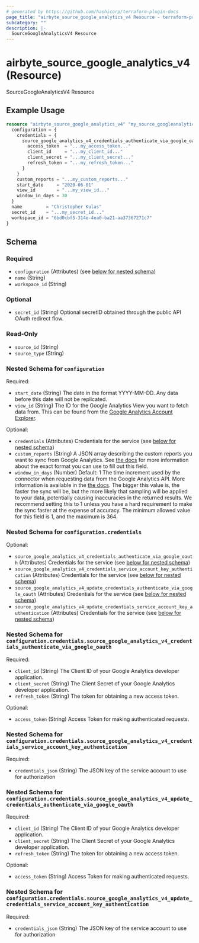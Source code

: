 ```yaml
---
# generated by https://github.com/hashicorp/terraform-plugin-docs
page_title: "airbyte_source_google_analytics_v4 Resource - terraform-provider-airbyte"
subcategory: ""
description: |-
  SourceGoogleAnalyticsV4 Resource
---
```


# airbyte_source_google_analytics_v4 (Resource)

SourceGoogleAnalyticsV4 Resource

## Example Usage

```terraform
resource "airbyte_source_google_analytics_v4" "my_source_googleanalyticsv4" {
  configuration = {
    credentials = {
      source_google_analytics_v4_credentials_authenticate_via_google_oauth = {
        access_token  = "...my_access_token..."
        client_id     = "...my_client_id..."
        client_secret = "...my_client_secret..."
        refresh_token = "...my_refresh_token..."
      }
    }
    custom_reports = "...my_custom_reports..."
    start_date     = "2020-06-01"
    view_id        = "...my_view_id..."
    window_in_days = 30
  }
  name         = "Christopher Kulas"
  secret_id    = "...my_secret_id..."
  workspace_id = "6bd0cbf5-314e-4ea0-ba21-aa37367271c7"
}
```

<!-- schema generated by tfplugindocs -->
## Schema

### Required

- `configuration` (Attributes) (see [below for nested schema](#nestedatt--configuration))
- `name` (String)
- `workspace_id` (String)

### Optional

- `secret_id` (String) Optional secretID obtained through the public API OAuth redirect flow.

### Read-Only

- `source_id` (String)
- `source_type` (String)

<a id="nestedatt--configuration"></a>
### Nested Schema for `configuration`

Required:

- `start_date` (String) The date in the format YYYY-MM-DD. Any data before this date will not be replicated.
- `view_id` (String) The ID for the Google Analytics View you want to fetch data from. This can be found from the <a href="https://ga-dev-tools.appspot.com/account-explorer/">Google Analytics Account Explorer</a>.

Optional:

- `credentials` (Attributes) Credentials for the service (see [below for nested schema](#nestedatt--configuration--credentials))
- `custom_reports` (String) A JSON array describing the custom reports you want to sync from Google Analytics. See <a href="https://docs.airbyte.com/integrations/sources/google-analytics-v4#data-processing-latency">the docs</a> for more information about the exact format you can use to fill out this field.
- `window_in_days` (Number) Default: 1
The time increment used by the connector when requesting data from the Google Analytics API. More information is available in the <a href="https://docs.airbyte.com/integrations/sources/google-analytics-v4/#sampling-in-reports">the docs</a>. The bigger this value is, the faster the sync will be, but the more likely that sampling will be applied to your data, potentially causing inaccuracies in the returned results. We recommend setting this to 1 unless you have a hard requirement to make the sync faster at the expense of accuracy. The minimum allowed value for this field is 1, and the maximum is 364.

<a id="nestedatt--configuration--credentials"></a>
### Nested Schema for `configuration.credentials`

Optional:

- `source_google_analytics_v4_credentials_authenticate_via_google_oauth` (Attributes) Credentials for the service (see [below for nested schema](#nestedatt--configuration--credentials--source_google_analytics_v4_credentials_authenticate_via_google_oauth))
- `source_google_analytics_v4_credentials_service_account_key_authentication` (Attributes) Credentials for the service (see [below for nested schema](#nestedatt--configuration--credentials--source_google_analytics_v4_credentials_service_account_key_authentication))
- `source_google_analytics_v4_update_credentials_authenticate_via_google_oauth` (Attributes) Credentials for the service (see [below for nested schema](#nestedatt--configuration--credentials--source_google_analytics_v4_update_credentials_authenticate_via_google_oauth))
- `source_google_analytics_v4_update_credentials_service_account_key_authentication` (Attributes) Credentials for the service (see [below for nested schema](#nestedatt--configuration--credentials--source_google_analytics_v4_update_credentials_service_account_key_authentication))

<a id="nestedatt--configuration--credentials--source_google_analytics_v4_credentials_authenticate_via_google_oauth"></a>
### Nested Schema for `configuration.credentials.source_google_analytics_v4_credentials_authenticate_via_google_oauth`

Required:

- `client_id` (String) The Client ID of your Google Analytics developer application.
- `client_secret` (String) The Client Secret of your Google Analytics developer application.
- `refresh_token` (String) The token for obtaining a new access token.

Optional:

- `access_token` (String) Access Token for making authenticated requests.


<a id="nestedatt--configuration--credentials--source_google_analytics_v4_credentials_service_account_key_authentication"></a>
### Nested Schema for `configuration.credentials.source_google_analytics_v4_credentials_service_account_key_authentication`

Required:

- `credentials_json` (String) The JSON key of the service account to use for authorization


<a id="nestedatt--configuration--credentials--source_google_analytics_v4_update_credentials_authenticate_via_google_oauth"></a>
### Nested Schema for `configuration.credentials.source_google_analytics_v4_update_credentials_authenticate_via_google_oauth`

Required:

- `client_id` (String) The Client ID of your Google Analytics developer application.
- `client_secret` (String) The Client Secret of your Google Analytics developer application.
- `refresh_token` (String) The token for obtaining a new access token.

Optional:

- `access_token` (String) Access Token for making authenticated requests.


<a id="nestedatt--configuration--credentials--source_google_analytics_v4_update_credentials_service_account_key_authentication"></a>
### Nested Schema for `configuration.credentials.source_google_analytics_v4_update_credentials_service_account_key_authentication`

Required:

- `credentials_json` (String) The JSON key of the service account to use for authorization


